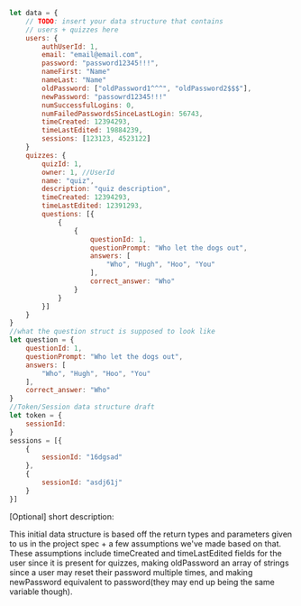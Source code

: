 ```javascript
let data = {
    // TODO: insert your data structure that contains 
    // users + quizzes here
    users: {
        authUserId: 1,
        email: "email@email.com",
        password: "password12345!!!",
        nameFirst: "Name"
        nameLast: "Name"
        oldPassword: ["oldPassword1^^^", "oldPassword2$$$"],
        newPassword: "passowrd12345!!!"
        numSuccessfulLogins: 0,
        numFailedPasswordsSinceLastLogin: 56743,
        timeCreated: 12394293,
        timeLastEdited: 19884239,
        sessions: [123123, 4523122]
    }
    quizzes: {
        quizId: 1,
        owner: 1, //UserId
        name: "quiz",
        description: "quiz description",
        timeCreated: 12394293,
        timeLastEdited: 12391293,
        questions: [{
            {
                {
                    questionId: 1,
                    questionPrompt: "Who let the dogs out",
                    answers: [
                        "Who", "Hugh", "Hoo", "You"
                    ],
                    correct_answer: "Who"
                }
            }
        }]
    }
}
//what the question struct is supposed to look like
let question = {
    questionId: 1,
    questionPrompt: "Who let the dogs out",
    answers: [
        "Who", "Hugh", "Hoo", "You"
    ],
    correct_answer: "Who"
}
//Token/Session data structure draft
let token = {
    sessionId:
}
sessions = [{
    {
        sessionId: "16dgsad"
    },
    {
        sessionId: "asdj61j"
    }
}]
```

[Optional] short description: 

This initial data structure is based off the return types and parameters given to us in the project spec + a few assumptions we've made based on that. These assumptions include timeCreated and timeLastEdited fields for the user since it is present for quizzes, making oldPassword an array of strings since a user may reset their password multiple times, and making newPassword equivalent to password(they may end up being the same variable though).
